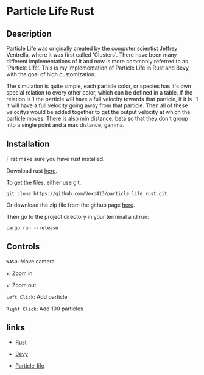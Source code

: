 # Particle Life Rust

## Description

Particle Life was originally created by the computer scientist Jeffrey Ventrella, where it was first called 'Clusters'.
There have been many different implementations of it and now is more commonly referred to as 'Particle Life'.
This is my implementation of Particle Life in Rust and Bevy, with the goal of high customization.

The simulation is quite simple, each particle color, or species has it's own special relation to every other color, which can be defined in a table. If the relation is 1 the particle will have a full velocity towards that particle, if it is -1 it will have a full velocity going away from that particle. Then all of these velocitys would be added together to get the output velocity at which the particle moves. There is also min distance, beta so that they don't group into a single point and a max distance, gamma.



## Installation

First make sure you have rust installed.

[1]: https://www.rust-lang.org/learn/get-started

Download rust [here][1].

To get the files, either use git,

```
git clone https://github.com/Vexo413/particle_life_rust.git
```

[2]: https://github.com/Vexo413/particle_life_rust/releases/tag/v0.2.2

Or download the zip file from the github page [here][2].

Then go to the project directory in your terminal and run:

```
cargo run --release
```

## Controls

`WASD`: Move camera

`↑`: Zoom in

`↓`: Zoom out

`Left Click`: Add particle

`Right Click`: Add 100 particles


## links

[3]: https://www.rust-lang.org/

- [Rust][3]

[4]: https://bevyengine.org/

- [Bevy][4]

[5]: https://particle-life.com/

- [Particle-life][5]
